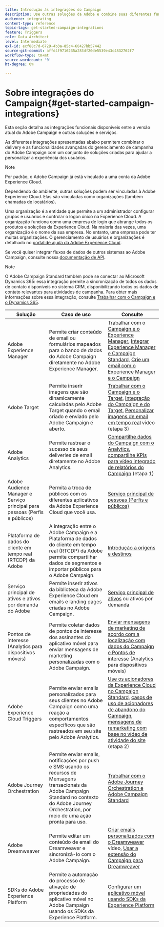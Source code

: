 ```yaml
---
title: Introdução às integrações do Campaign
description: Use outras soluções da Adobe e combine suas diferentes funcionalidades com o Campaign.
audience: integrating
content-type: reference
topic-tags: get-started-campaign-integrations
feature: Triggers
role: Data Architect
level: Intermediate
exl-id: ecf88c7d-6729-4b3a-85c4-60427bb57442
source-git-commit: affd4f9716235a283df20de5539e43c4832762f7
workflow-type: tm+mt
source-wordcount: '0'
ht-degree: 0%

---
```


# Sobre integrações do Campaign{#get-started-campaign-integrations}

Esta seção detalha as integrações funcionais disponíveis entre a versão atual do Adobe Campaign e outras soluções e serviços.

As diferentes integrações apresentadas abaixo permitem combinar o delivery e as funcionalidades avançadas do gerenciamento de campanha do Adobe Campaign com um conjunto de soluções criadas para ajudar a personalizar a experiência dos usuários.

>[!NOTE]
>
> Por padrão, o Adobe Campaign já está vinculado a uma conta da Adobe Experience Cloud.

Dependendo do ambiente, outras soluções podem ser vinculadas à Adobe Experience Cloud. Elas são vinculadas como organizações (também chamadas de locatários).

Uma organização é a entidade que permite a um administrador configurar grupos e usuários e controlar o logon único na Experience Cloud. A organização funciona como uma empresa de login que abrange todos os produtos e soluções da Experience Cloud. Na maioria das vezes, uma organização é o nome da sua empresa. No entanto, uma empresa pode ter muitas organizações. O gerenciamento de usuários e organizações é detalhado no [portal de ajuda da Adobe Experience Cloud](https://experienceleague.adobe.com/docs/core-services/interface/manage-users-and-products/organizations.html?lang=pt-BR).

Se você quiser integrar fluxos de dados de outros sistemas ao Adobe Campaign, consulte nossa [documentação de API](../../api/using/get-started-apis.md).

>[!NOTE]
>
>O Adobe Campaign Standard também pode se conectar ao Microsoft Dynamics 365: essa integração permite a sincronização de todos os dados de contato disponíveis no sistema CRM, disponibilizando todos os dados de contato relevantes para atividades de campanha. Para obter mais informações sobre essa integração, consulte [Trabalhar com o Campaign e o Dynamics 365](../../integrating/using/d365-acs-get-started.md).


<table> 
 <thead> 
  <tr> 
   <th> Solução<br /> </th> 
   <th> Caso de uso<br /> </th> 
   <th> Consulte<br /> </th> 
  </tr> 
 </thead> 
 <tbody> 
  <tr> 
   <td> Adobe Experience Manager<br /> </td> 
   <td> Permite criar conteúdo de email ou formulários mapeados para o banco de dados do Adobe Campaign diretamente no Adobe Experience Manager.<br /> </td> 
   <td> 
     <a href="../../integrating/using/integrating-with-experience-manager.md">Trabalhar com o Campaign e o Experience Manager</a>, <a href="https://helpx.adobe.com/br/experience-manager/6-4/sites/administering/using/campaignstandard.html">Integrar Experience Manager e Campaign Standard</a>, <a href="https://experienceleague.adobe.com/docs/experience-manager-65/administering/integration/campaignstandard.html">Crie um email com o Experience Manager e o Campaign</a> 
    </td> 
  </tr> 
  <tr> 
   <td> Adobe Target<br /> </td> 
   <td> Permite inserir imagens que são dinamicamente calculadas pelo Adobe Target quando o email criado e enviado pelo Adobe Campaign é aberto.<br /> </td> 
   <td> 
    <a href="../../integrating/using/about-campaign-target-integration.md">Trabalhar com o Campaign e o Target</a>, <a href="https://experienceleague.adobe.com/docs/target/using/integrate/campaign-and-target.html?lang=pt-BR">Integração do Campaign e do Target</a>, <a href="https://helpx.adobe.com/marketing-cloud/how-to/email-marketing.html">Personalizar imagens de email em tempo real</a> vídeo (etapa 3)
    </td> 
  </tr> 
  <tr> 
   <td> Adobe Analytics<br /> </td> 
   <td> Permite rastrear o sucesso de seus deliveries de email diretamente no Adobe Analytics.<br /> </td> 
   <td> 
    <a href="../../integrating/using/about-campaign-analytics-integration.md">Compartilhe dados do Campaign com o Analytics</a>, <a href="https://helpx.adobe.com/marketing-cloud/how-to/email-marketing.html">compartilhe KPIs para vídeo integrado de relatórios  do Campaign</a> (etapa 1)
    </td> 
  </tr> 
  <tr> 
   <td> Adobe Audience Manager e Serviço principal para pessoas (Perfis e públicos)<br /> </td> 
   <td> Permita a troca de públicos com os diferentes aplicativos da Adobe Experience Cloud que você usa.<br /> </td> 
   <td> <a href="../../integrating/using/about-campaign-audience-manager-or-people-core-service-integration.md">Serviço principal de pessoas (Perfis e públicos)</a><br /> </td> 
  </tr> 
   <tr> 
   <td> Plataforma de dados do cliente em tempo real (RTCDP) da Adobe<br /> </td> 
   <td> A integração entre o Adobe Campaign e a Plataforma de dados do cliente em tempo real (RTCDP) da Adobe permite compartilhar dados de segmentos e importar públicos para o Adobe Campaign.</td>
   <td><a href="../../integrating/using/get-started-sources-destinations.md">Introdução a origens e destinos</a></td>
  </tr> 
  <tr> 
   <td> Serviço principal de ativos e ativos por demanda do Adobe<br /> </td> 
   <td> Permite inserir ativos da biblioteca da Adobe Experience Cloud em emails e landing pages criadas no Adobe Campaign.<br /> </td> 
   <td> <a href="../../integrating/using/working-with-campaign-and-assets-core-service.md">Serviço principal de ativos</a> ou ativos por demanda<br /> </td> 
  </tr> 
  <tr> 
   <td> Pontos de interesse (Analytics para dispositivos móveis)<br /> </td> 
   <td> Permite coletar dados de pontos de interesse dos assinantes do aplicativo móvel para enviar mensagens de marketing personalizadas com o Adobe Campaign.<br /> </td> 
   <td> <a href="../../integrating/using/about-campaign-points-of-interest-data-integration.md">Enviar mensagens de marketing de acordo com a localização com dados do Campaign e Pontos de interesse</a> (Analytics para dispositivos móveis)<br /> </td> 
  </tr> 
  <tr> 
   <td> Adobe Experience Cloud Triggers<br /> </td> 
   <td> Permite enviar emails personalizados para seus clientes no Adobe Campaign como uma reação a comportamentos específicos que são rastreados em seu site pelo Adobe Analytics.<br /> </td> 
   <td> 
    <a href="../../integrating/using/about-adobe-experience-cloud-triggers.md">Use os acionadores da Experience Cloud no Campaign Standard</a>, <a href="../../integrating/using/abandonment-triggers-use-cases.md">casos de uso de acionadores de abandono do Campaign</a>, <a href="https://helpx.adobe.com/marketing-cloud/how-to/email-marketing.html">mensagens de remarketing com base no vídeo de atividade do site</a> (etapa 2)
    </td> 
  </tr> 
    <tr> 
   <td> Adobe Journey Orchestration<br /> </td> 
   <td> Permite enviar emails, notificações por push e SMS usando os recursos de Mensagens transacionais da Adobe Campaign Standard no contexto do Adobe Journey Orchestration, por meio de uma ação pronta para uso.<br /> </td> 
   <td> <a href="https://experienceleague.adobe.com/docs/journeys/using/action-journeys/working-with-adobe-campaign.html?lang=en">Trabalhar com o Adobe Journey Orchestration e Adobe Campaign Standard</a><br /> </td> 
  </tr> 
  <tr> 
   <td> Adobe Dreamweaver<br /> </td> 
   <td> Permite editar um conteúdo de email do Dreamweaver e sincronizá-lo com o Adobe Campaign.<br /> </td> 
   <td> 
    <a href="https://experienceleague.adobe.com/docs/campaign-learn/campaign-standard-tutorials/designing-content/email-designer/dreamweaver-integration.html?lang=pt-BR">Criar emails personalizados com o Dreamweaver</a> vídeo, <a href="https://helpx.adobe.com/dreamweaver/using/working-with-dreamweaver-and-campaign.html">Usar a extensão do Campaign para Dreamweaver</a> 
  </td> 
  </tr> 
  <tr> 
   <td> SDKs do Adobe Experience Platform<br /> </td> 
   <td> Permite a automação do processo de ativação de propriedades do aplicativo móvel no Adobe Campaign usando os SDKs da Experience Platform.<br /> </td> 
   <td> <a href="https://helpx.adobe.com/br/campaign/kb/configuring-app-sdk.html">Configurar um aplicativo móvel usando SDKs da Experience Platform</a><br /> </td> 
  </tr> 
 </tbody> 
</table>
